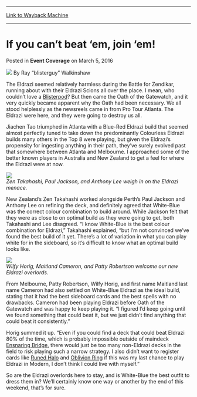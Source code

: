 
---
[Link to Wayback Machine](https://web.archive.org/web/20171030100308/https://magic.wizards.com/en/events/coverage/gpmel16/if-you-cant-beat-em-join-em-2016-03-05)

[_metadata_:author]:- "Ray “blisterguy” Walkinshaw"
[_metadata_:description]:- "The Eldrazi seemed relatively harmless during the Battle for Zendikar, running about with their Eldrazi Scions all over the place. I mean, who couldn’t love a [autocard]Blisterpod[/autocard]? But then came the Oath of the Gatewatch, and it very quickly became apparent why the Oath had been necessary. We all stood helplessly as the newsreels came in from Pro Tour Atlanta. The Eldrazi were here, and they were going to destroy us all."
[_metadata_:generator]:- "Drupal 7 (http://drupal.org)"
[_metadata_:node]:- "991721"
[_metadata_:publish_date]:- "2016-03-05"
[_metadata_:source]:- "div-main-content"
[_metadata_:title]:- "If you can’t beat ‘em, join ‘em!"
[_metadata_:wayback_capture_timestamp]:- "2017-10-30 10:03:08"
[_metadata_:wayback_raw_url]:- "https://web.archive.org/web/20171030100308id_/https://magic.wizards.com/en/events/coverage/gpmel16/if-you-cant-beat-em-join-em-2016-03-05"
[_metadata_:wayback_url]:- "https://magic.wizards.com/en/events/coverage/gpmel16/if-you-cant-beat-em-join-em-2016-03-05"
---


If you can’t beat ‘em, join ‘em!
================================



 Posted in **Event Coverage**
 on March 5, 2016 






![](https://web.archive.org/web/20170727014735im_/http://magic.wizards.com/sites/mtg/files/styles/auth_small/public/images/person/Walkinshaw-Profile.jpg?itok=d6FJTN90)
By Ray “blisterguy” Walkinshaw











The Eldrazi seemed relatively harmless during the Battle for Zendikar, running about with their Eldrazi Scions all over the place. I mean, who couldn’t love a [Blisterpod](http://gatherer.wizards.com/Pages/Card/Details.aspx?name=Blisterpod)? But then came the Oath of the Gatewatch, and it very quickly became apparent why the Oath had been necessary. We all stood helplessly as the newsreels came in from Pro Tour Atlanta. The Eldrazi were here, and they were going to destroy us all.


Jiachen Tao triumphed in Atlanta with a Blue-Red Eldrazi build that seemed almost perfectly tuned to take down the predominantly Colourless Eldrazi builds many others in the Top 8 were playing, but given the Eldrazi’s propensity for ingesting anything in their path, they’ve surely evolved past that somewhere between Atlanta and Melbourne. I approached some of the better known players in Australia and New Zealand to get a feel for where the Eldrazi were at now.


![](https://media.wizards.com/2016/events/gpmel16/GPMelb_D1_Evol_01.jpg)  
*Zen Takahashi, Paul Jackson, and Anthony Lee weigh in on the Eldrazi menace.*


New Zealand’s Zen Takahashi worked alongside Perth’s Paul Jackson and Anthony Lee on refining the deck, and definitely agreed that White-Blue was the correct colour combination to build around. While Jackson felt that they were as close to on optimal build as they were going to get, both Takahashi and Lee disagreed. “I know White-Blue is the best colour combination for Eldrazi,” Takahashi explained, “but I’m not convinced we’ve found the best build of it yet. There’s a lot of variation in what you can play white for in the sideboard, so it’s difficult to know what an optimal build looks like.


![](https://media.wizards.com/2016/events/gpmel16/GPMelb_D1_Evol_02.jpg)  
*Wilfy Horig, Maitland Cameron, and Patty Robertson welcome our new Eldrazi overlords.*


From Melbourne, Patty Robertson, Wilfy Horig, and first name Maitland last name Cameron had also settled on White-Blue Eldrazi as the ideal build, stating that it had the best sideboard cards and the best spells with no drawbacks. Cameron had been playing Eldrazi before Oath of the Gatewatch and was happy to keep playing it. “I figured I’d keep going until we found something that could beat it, but we just didn’t find anything that could beat it consistently.”


Horig summed it up. “Even if you could find a deck that could beat Eldrazi 80% of the time, which is probably impossible outside of maindeck [Ensnaring Bridge](http://gatherer.wizards.com/Pages/Card/Details.aspx?name=Ensnaring+Bridge), there would just be too many non-Eldrazi decks in the field to risk playing such a narrow strategy. I also didn’t want to register cards like [Runed Halo](http://gatherer.wizards.com/Pages/Card/Details.aspx?name=Runed+Halo) and [Oblivion Ring](http://gatherer.wizards.com/Pages/Card/Details.aspx?name=Oblivion+Ring) if this was my last chance to play Eldrazi in Modern, I don’t think I could live with myself.”


So are the Eldrazi overlords here to stay, and is White-Blue the best outfit to dress them in? We’ll certainly know one way or another by the end of this weekend, that’s for sure.








